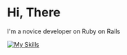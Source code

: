 # Hi, There

I'm a novice developer on Ruby on Rails

[![My Skills](https://skillicons.dev/icons?i=js,html,css,wasm)](https://skillicons.dev)
